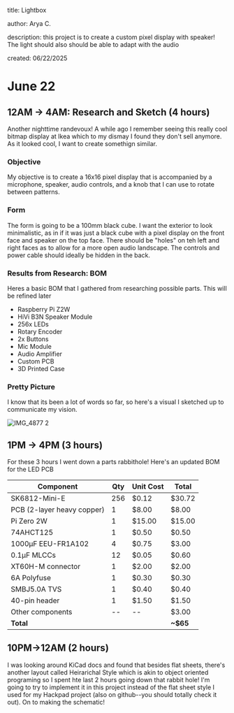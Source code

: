 title: Lightbox

author: Arya C. 

description: this project is to create a custom pixel display with speaker! The light should also should be able to adapt with the audio

created: 06/22/2025



# June 22

## 12AM -> 4AM: Research and Sketch (4 hours)

Another nighttime randevoux! A while ago I remember seeing this really cool bitmap display at Ikea which to my dismay I found they don't sell anymore. As it looked cool, I want to create somethign similar. 


### Objective

My objective is to create a 16x16 pixel display that is accompanied by a microphone, speaker, audio controls, and a knob that I can use to rotate between patterns. 

### Form

The form is going to be a 100mm black cube. I want the exterior to look minimalistic, as in if it was just a black cube with a pixel display on the front face and speaker on the top face. There should be "holes" on teh left and right faces as to allow for a more open audio landscape. The controls and power cable should ideally be hidden in the back. 


### Results from Research: BOM

Heres a basic BOM that I gathered from researching possible parts. This will be refined later

- Raspberry Pi Z2W
- HiVi B3N Speaker Module
- 256x LEDs
- Rotary Encoder
- 2x Buttons
- Mic Module
- Audio Amplifier
- Custom PCB
- 3D Printed Case


### Pretty Picture

I know that its been a lot of words so far, so here's a visual I sketched up to communicate my vision. 

![IMG_4877 2](https://github.com/user-attachments/assets/4e15a53c-c225-4a25-a675-7cb84f4d4f93)


## 1PM -> 4PM (3 hours)
For these 3 hours I went down a parts rabbithole! Here's an updated BOM for the LED PCB

| Component                | Qty  | Unit Cost | Total   |
|--------------------------|------|-----------|---------|
| SK6812-Mini-E                  | 256  | $0.12     | $30.72  |
| PCB (2-layer heavy copper)| 1    | $8.00     | $8.00   |
| Pi Zero 2W               | 1    | $15.00    | $15.00  |
| 74AHCT125                | 1    | $0.50     | $0.50   |
| 1000µF EEU-FR1A102         | 4    | $0.75     | $3.00   |
| 0.1µF MLCCs        | 12   | $0.05     | $0.60   |
| XT60H-M connector        | 1    | $2.00     | $2.00   |
| 6A Polyfuse              | 1    | $0.30     | $0.30   |
| SMBJ5.0A TVS             | 1    | $0.40     | $0.40   |
| 40-pin header            | 1    | $1.50     | $1.50   |
| Other components         | --   | --        | $3.00   |
| **Total**               |      |           | **~$65** |


## 10PM->12AM (2 hours)
I was looking around KiCad docs and found that besides flat sheets, there's another layout called Heirarichal Style which is akin to object oriented programing so I spent hte last 2 hours going down that rabbit hole! I'm going to try to implement it in this project instead of the flat sheet style I used for my Hackpad project (also on github--you should totally check it out). On to making the schematic!



